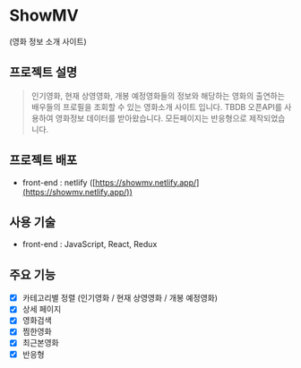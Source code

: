 # ShowMV
(영화 정보 소개 사이트)

## 프로젝트 설명
> 인기영화, 현재 상영영화, 개봉 예정영화들의 정보와 해당하는 영화의 출연하는 배우들의 프로필을 조회할 수 있는 영화소개 사이트 입니다. TBDB 오픈API를 사용하여 영화정보 데이터를 받아왔습니다. 모든페이지는 반응형으로 제작되었습니다.

## 프로젝트 배포
- front-end : netlify ([https://showmv.netlify.app/](https://showmv.netlify.app/))

## 사용 기술
- front-end : JavaScript, React, Redux

## 주요 기능
- [x] 카테고리별 정렬 (인기영화 / 현재 상영영화 / 개봉 예정영화)
- [x] 상세 페이지
- [x] 영화검색
- [x] 찜한영화
- [x] 최근본영화
- [x] 반응형
